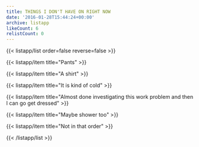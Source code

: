 ```yaml
---
title: THINGS I DON'T HAVE ON RIGHT NOW
date: '2016-01-28T15:44:24+00:00'
archive: listapp
likeCount: 6
relistCount: 0
---
```


{{< listapp/list order=false reverse=false >}}

   {{< listapp/item title="Pants" >}}

   {{< listapp/item title="A shirt" >}}

   {{< listapp/item title="It is kind of cold" >}}

   {{< listapp/item title="Almost done investigating this work problem and then I can go get dressed" >}}

   {{< listapp/item title="Maybe shower too" >}}

   {{< listapp/item title="Not in that order" >}}

{{< /listapp/list >}}
